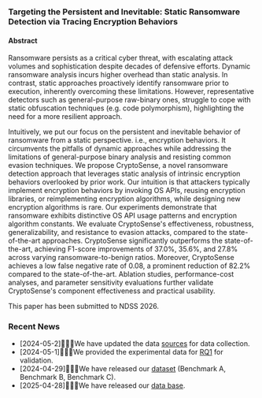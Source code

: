 ### Targeting the Persistent and Inevitable: Static Ransomware Detection via Tracing Encryption Behaviors

#### Abstract

Ransomware persists as a critical cyber threat, with escalating attack volumes and sophistication despite decades of defensive efforts. Dynamic ransomware analysis incurs higher overhead than static analysis. In contrast, static approaches proactively identify ransomware prior to execution, inherently overcoming these limitations. However, representative detectors such as general-purpose raw-binary ones, struggle to cope with static obfuscation techniques (e.g. code polymorphism), highlighting the need for a more resilient approach.

Intuitively, we put our focus on the persistent and inevitable behavior of ransomware from a static perspective. i.e., encryption behaviors. It circumvents the pitfalls of dynamic approaches while addressing the limitations of general-purpose binary analysis and resisting common evasion techniques. We propose CryptoSense, a novel ransomware detection approach that leverages static analysis of intrinsic encryption behaviors overlooked by prior work. Our intuition is that attackers typically implement encryption behaviors by invoking OS APIs, reusing encryption libraries, or reimplementing encryption algorithms, while designing new encryption algorithms is rare. Our experiments demonstrate that ransomware exhibits distinctive OS API usage patterns and encryption algorithm constants. We evaluate CryptoSense's effectiveness, robustness, generalizability, and resistance to evasion attacks, compared to the state-of-the-art approaches. CryptoSense significantly outperforms the state-of-the-art, achieving F1-score improvements of 37.0%, 35.6%, and 27.8% across varying ransomware-to-benign ratios. Moreover, CryptoSense achieves a low false negative rate of 0.08, a prominent reduction of 82.2% compared to the state-of-the-art. Ablation studies, performance-cost analyses, and parameter sensitivity evaluations further validate CryptoSense's component effectiveness and practical usability.



This paper has been submitted to NDSS 2026.





### Recent News

- [2024-05-2]🚀🚀🚀We have updated the data [sources](dataset/source,database/source)  for data collection.
- [2024-05-1]🚀🚀🚀We provided the experimental data for [RQ1](evaluation/RQ1) for validation.
- [2024-04-29]🚀🚀🚀We have released our [dataset](dataset) (Benchmark A, Benchmark B, Benchmark C).
- [2025-04-28]🚀🚀🚀We have released our [data base](database).


